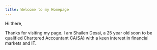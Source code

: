 ```yaml
---
title: Welcome to my Homepage
---
```


Hi there,

Thanks for visiting my page. I am Shailen Desai, a 25 year old soon to be qualified Chartered Accountant CA(SA) with a keen interest in financial markets and IT.

